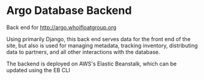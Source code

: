 # Argo Database Backend

Back end for http://argo.whoifloatgroup.org

Using primarily Django, this back end serves data for the front end of the site, but also is used for managing metadata,
tracking inventory, distributing data to partners, and all other interactions with the database.

The backend is deployed on AWS's Elastic Beanstalk, which can be updated using the EB CLI
